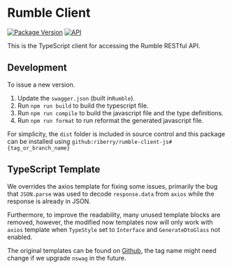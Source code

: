 # Rumble Client

[![Package Version](https://img.shields.io/badge/Version-2.0.1-green.svg)]()
[![API](https://img.shields.io/badge/API%20Version-1.13.8-green.svg)]()

This is the TypeScript client for accessing the Rumble RESTful API.


## Development

To issue a new version.

1. Update the `swagger.json` (built in`Rumble`).
2. Run `npm run build` to build the typescript file.
3. Run `npm run compile` to build the javascript file and the type definitions.
4. Run `npm run format` to run reformat the generated javascript file.

For simplicity, the `dist` folder is included in source control and this package can be installed using `github:riberry/rumble-client-js#{tag_or_branch_name}`


## TypeScript Template

We overrides the axios template for fixing some issues, primarily the bug that `JSON.parse` was used to decode `response.data` from `axios` while the response is already in JSON.

Furthermore, to improve the readability, many unused template blocks are removed, however, the modified now templates now will only work with `axios` template when `TypeStyle` set to `Interface` and `GenerateDtoGlass` not enabled.

The original templates can be found on [Github](https://github.com/RicoSuter/NSwag/tree/v13.16.1/src/NSwag.CodeGeneration.TypeScript/Templates), the tag name might need change if we upgrade `nswag` in the future.
